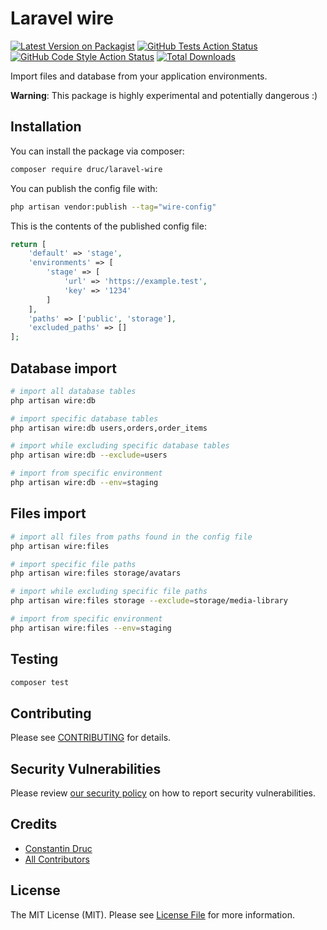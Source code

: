 # Laravel wire
[![Latest Version on Packagist](https://img.shields.io/packagist/v/druc/laravel-wire.svg?style=flat-square)](https://packagist.org/packages/druc/laravel-wire)
[![GitHub Tests Action Status](https://img.shields.io/github/workflow/status/druc/laravel-wire/run-tests?label=tests)](https://github.com/druc/laravel-wire/actions?query=workflow%3Arun-tests+branch%3Amain)
[![GitHub Code Style Action Status](https://img.shields.io/github/workflow/status/druc/laravel-wire/Check%20&%20fix%20styling?label=code%20style)](https://github.com/druc/laravel-wire/actions?query=workflow%3A"Check+%26+fix+styling"+branch%3Amain)
[![Total Downloads](https://img.shields.io/packagist/dt/druc/laravel-wire.svg?style=flat-square)](https://packagist.org/packages/druc/laravel-wire)

Import files and database from your application environments.

**Warning**: This package is highly experimental and potentially dangerous :)

## Installation

You can install the package via composer:

```bash
composer require druc/laravel-wire
```

You can publish the config file with:
```bash
php artisan vendor:publish --tag="wire-config"
```

This is the contents of the published config file:

```php
return [
    'default' => 'stage',
    'environments' => [
        'stage' => [
            'url' => 'https://example.test',
            'key' => '1234'
        ]
    ],
    'paths' => ['public', 'storage'],
    'excluded_paths' => []
];
```

## Database import

```bash
# import all database tables 
php artisan wire:db 

# import specific database tables 
php artisan wire:db users,orders,order_items

# import while excluding specific database tables 
php artisan wire:db --exclude=users

# import from specific environment
php artisan wire:db --env=staging
```

## Files import
```bash
# import all files from paths found in the config file
php artisan wire:files

# import specific file paths
php artisan wire:files storage/avatars

# import while excluding specific file paths
php artisan wire:files storage --exclude=storage/media-library

# import from specific environment
php artisan wire:files --env=staging
```

## Testing

```bash
composer test
```

## Contributing

Please see [CONTRIBUTING](.github/CONTRIBUTING.md) for details.

## Security Vulnerabilities

Please review [our security policy](../../security/policy) on how to report security vulnerabilities.

## Credits

- [Constantin Druc](https://github.com/druc)
- [All Contributors](../../contributors)

## License

The MIT License (MIT). Please see [License File](LICENSE.md) for more information.
